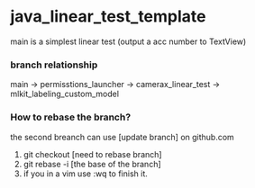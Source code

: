 # java_linear_test_template

main is a simplest linear test (output a acc number to TextView)


### branch relationship

main -> permisstions_launcher -> camerax_linear_test -> mlkit_labeling_custom_model


### How to rebase the branch?

the second breanch can use [update branch] on github.com 

1. git checkout [need to rebase branch]
2. git rebase -i [the base of the branch]
3. if you in a vim use :wq to finish it.
